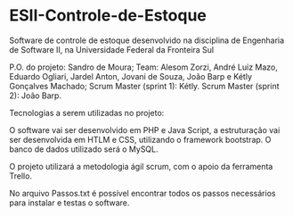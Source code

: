 # ESII-Controle-de-Estoque
Software de controle de estoque desenvolvido na disciplina de Engenharia de Software II, na Universidade Federal da Fronteira Sul

P.O. do projeto: Sandro de Moura;
Team: Alesom Zorzi, André Luiz Mazo, Eduardo Ogliari, Jardel Anton, Jovani de Souza, João Barp e Kétly Gonçalves Machado;
Scrum Master (sprint 1): Kétly.
Scrum Master (sprint 2): João Barp.

Tecnologias a serem utilizadas no projeto:

O software vai ser desenvolvido em PHP e Java Script, a estruturação vai ser desenvolvida em HTLM e CSS, utilizando o framework bootstrap.
O banco de dados utilizado será o MySQL.

O projeto utilizará a metodologia ágil scrum, com o apoio da ferramenta Trello.

No arquivo Passos.txt é possível encontrar todos os passos necessários para instalar e testas o software.
